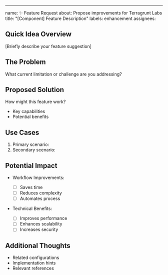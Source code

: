 ---

name: ✨ Feature Request
about: Propose improvements for Terragrunt Labs
title: "[Component] Feature Description"
labels: enhancement
assignees:

## Quick Idea Overview

[Briefly describe your feature suggestion]

## The Problem

What current limitation or challenge are you addressing?

## Proposed Solution

How might this feature work?

- Key capabilities
- Potential benefits

## Use Cases

1. Primary scenario:
2. Secondary scenario:

## Potential Impact

- Workflow Improvements:

  - [ ] Saves time
  - [ ] Reduces complexity
  - [ ] Automates process

- Technical Benefits:
  - [ ] Improves performance
  - [ ] Enhances scalability
  - [ ] Increases security

## Additional Thoughts

- Related configurations
- Implementation hints
- Relevant references

